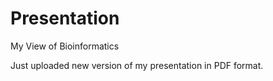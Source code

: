 # Presentation
My View of Bioinformatics

Just uploaded new version of my presentation in PDF format.

